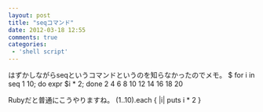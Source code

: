```yaml
---
layout: post
title: "seqコマンド"
date: 2012-03-18 12:55
comments: true
categories: 
 - 'shell script'
---
```


はずかしながらseqというコマンドというのを知らなかったのでメモ。
    $ for i in seq 1 10; do expr $i \* 2; done
    2
    4
    6
    8
    10
    12
    14
    16
    18
    20

Rubyだと普通にこうやりますね。
    (1..10).each { |i| puts i * 2 }
